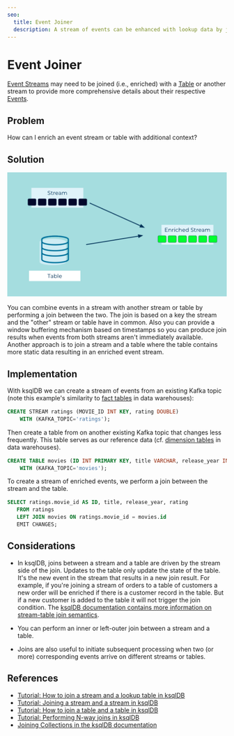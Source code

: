 ```yaml
---
seo:
  title: Event Joiner
  description: A stream of events can be enhanced with lookup data by joining the stream with a table or another stream
---
```


# Event Joiner

[Event Streams](../event-stream/event-stream.md) may need to be joined (i.e., enriched) with a [Table](../table/state-table.md) or another stream to provide more comprehensive details about their respective [Events](../event/event.md).

## Problem

How can I enrich an event stream or table with additional context?

## Solution

![event joiner](../img/event-joiner.png)

You can combine events in a stream with another stream or table by performing a join between the two.  The join is based on a key the stream and the "other" stream or table have in common.  Also you can provide a window buffering mechanism based on timestamps so you can produce join results when events from both streams aren't immediately available.  Another approach is to join a stream and a table where the table contains more static data resulting in an enriched event stream. 


## Implementation

With ksqlDB we can create a stream of events from an existing Kafka topic (note this example's similarity to [fact tables](https://en.wikipedia.org/wiki/Fact_table) in data warehouses):

```sql
CREATE STREAM ratings (MOVIE_ID INT KEY, rating DOUBLE)
    WITH (KAFKA_TOPIC='ratings');
```

Then create a table from on another existing Kafka topic that changes less frequently. This table serves as our reference data (cf. [dimension tables](https://en.wikipedia.org/wiki/Dimension_(data_warehouse)) in data warehouses).

```sql
CREATE TABLE movies (ID INT PRIMARY KEY, title VARCHAR, release_year INT)
    WITH (KAFKA_TOPIC='movies');

```

To create a stream of enriched events, we perform a join between the stream and the table.

```sql
SELECT ratings.movie_id AS ID, title, release_year, rating
   FROM ratings
   LEFT JOIN movies ON ratings.movie_id = movies.id
   EMIT CHANGES;
```

## Considerations

* In ksqlDB, joins between a stream and a table are driven by the stream side of the join.  Updates to the table only update the state of the table.  It's the new event in the stream that results in a new join result.  For example, if you're joining a stream of orders to a table of customers a new order will be enriched if there is a customer record in the table. But if a new customer is added to the table it will not trigger the join condition. The [ksqlDB documentation contains more information on stream-table join semantics](https://docs.ksqldb.io/en/latest/developer-guide/joins/join-streams-and-tables/#semantics-of-stream-table-joins). 

* You can perform an inner or left-outer join between a stream and a table.

* Joins are also useful to initiate subsequent processing when two (or more) corresponding events arrive on different streams or tables.



## References

* [Tutorial: How to join a stream and a lookup table in ksqlDB](https://kafka-tutorials.confluent.io/join-a-stream-to-a-table/ksql.html)
* [Tutorial: Joining a stream and a stream in ksqlDB](https://kafka-tutorials.confluent.io/join-a-stream-to-a-stream/ksql.html)
* [Tutorial: How to join a table and a table in ksqlDB](https://kafka-tutorials.confluent.io/join-a-table-to-a-table/ksql.html)
* [Tutorial: Performing N-way joins in ksqlDB](https://kafka-tutorials.confluent.io/multi-joins/ksql.html)
* [Joining Collections in the ksqlDB documentation](https://docs.ksqldb.io/en/latest/developer-guide/joins/join-streams-and-tables/)
